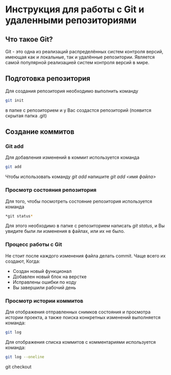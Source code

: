 # Инструкция для работы с Git и удаленными репозиториями

## Что такое Git?
Git - это одна из реализаций распределённых систем контроля версий, имеющая как и локальные, так и удалённые репозитории. Является самой популярной реализацией систем контроля версий в мире.
## Подготовка репозитория
Для создания репозитория необходимо выполнить команду 
```sh
git init
``` 
в папке с репозиторием и у Вас создастся репозиторий (появится скрытая папка .git)

## Создание коммитов

### Git add
Для добавления изменений в коммит используется команда 
```sh 
git add
```

 Чтобы использовать команду *git add* напишите *git add <имя файла>*

### Просмотр состояния репозитория
Для того, чтобы посмотреть состояние репозитория используется команда 
```sh
*git status*
```
 Для этого необходимо в папке с репозиторием написать *git status*, и Вы увидите были ли изменения в файлах, или их не было.

### Процесс работы с Git
Не стоит после каждого изменения файла делать commit. Чаще всего их создают, Когда:
* Создан новый функционал
* Добавлен новый блок на верстке
* Исправлены ошибки по коду
* Вы завершили рабочий день

### Просмотр истории коммитов
Для отображения отправленных снимков состояния и просмотра истории проекта, а также поиска конкретных изменений выполняется команда:
```sh
git log
```
Для отображения списка коммитов с комментариями используется команда:
```sh
git log --oneline
```


git checkout
